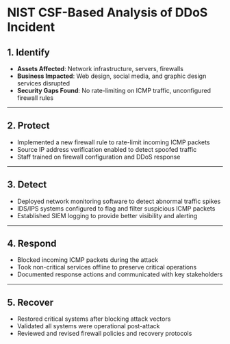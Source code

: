 # NIST CSF-Based Analysis of DDoS Incident

## 1. Identify

- **Assets Affected**: Network infrastructure, servers, firewalls
- **Business Impacted**: Web design, social media, and graphic design services disrupted
- **Security Gaps Found**: No rate-limiting on ICMP traffic, unconfigured firewall rules

---

## 2. Protect

- Implemented a new firewall rule to rate-limit incoming ICMP packets
- Source IP address verification enabled to detect spoofed traffic
- Staff trained on firewall configuration and DDoS response

---

## 3. Detect

- Deployed network monitoring software to detect abnormal traffic spikes
- IDS/IPS systems configured to flag and filter suspicious ICMP packets
- Established SIEM logging to provide better visibility and alerting

---

## 4. Respond

- Blocked incoming ICMP packets during the attack
- Took non-critical services offline to preserve critical operations
- Documented response actions and communicated with key stakeholders

---

## 5. Recover

- Restored critical systems after blocking attack vectors
- Validated all systems were operational post-attack
- Reviewed and revised firewall policies and recovery protocols
